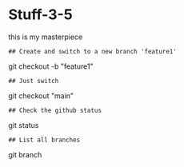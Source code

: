 # Stuff-3-5

this is my masterpiece  

    ## Create and switch to a new branch 'feature1'
git checkout -b "feature1"

    ## Just switch
git checkout "main"

    ## Check the github status
git status

    ## List all branches
git branch
